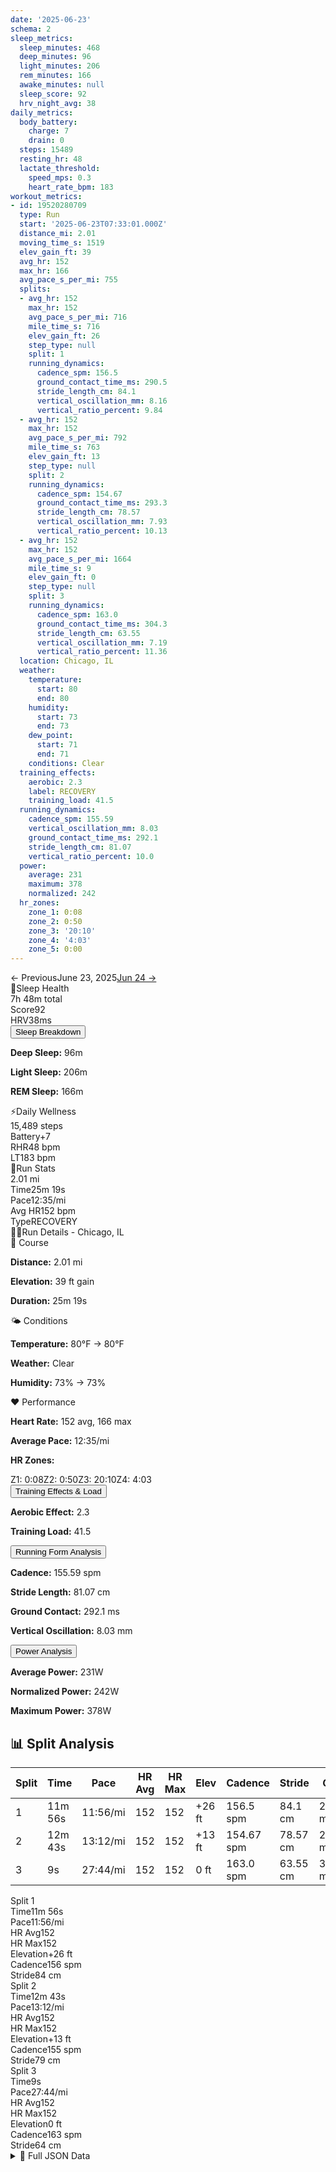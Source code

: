 ```yaml
---
date: '2025-06-23'
schema: 2
sleep_metrics:
  sleep_minutes: 468
  deep_minutes: 96
  light_minutes: 206
  rem_minutes: 166
  awake_minutes: null
  sleep_score: 92
  hrv_night_avg: 38
daily_metrics:
  body_battery:
    charge: 7
    drain: 0
  steps: 15489
  resting_hr: 48
  lactate_threshold:
    speed_mps: 0.3
    heart_rate_bpm: 183
workout_metrics:
- id: 19520280709
  type: Run
  start: '2025-06-23T07:33:01.000Z'
  distance_mi: 2.01
  moving_time_s: 1519
  elev_gain_ft: 39
  avg_hr: 152
  max_hr: 166
  avg_pace_s_per_mi: 755
  splits:
  - avg_hr: 152
    max_hr: 152
    avg_pace_s_per_mi: 716
    mile_time_s: 716
    elev_gain_ft: 26
    step_type: null
    split: 1
    running_dynamics:
      cadence_spm: 156.5
      ground_contact_time_ms: 290.5
      stride_length_cm: 84.1
      vertical_oscillation_mm: 8.16
      vertical_ratio_percent: 9.84
  - avg_hr: 152
    max_hr: 152
    avg_pace_s_per_mi: 792
    mile_time_s: 763
    elev_gain_ft: 13
    step_type: null
    split: 2
    running_dynamics:
      cadence_spm: 154.67
      ground_contact_time_ms: 293.3
      stride_length_cm: 78.57
      vertical_oscillation_mm: 7.93
      vertical_ratio_percent: 10.13
  - avg_hr: 152
    max_hr: 152
    avg_pace_s_per_mi: 1664
    mile_time_s: 9
    elev_gain_ft: 0
    step_type: null
    split: 3
    running_dynamics:
      cadence_spm: 163.0
      ground_contact_time_ms: 304.3
      stride_length_cm: 63.55
      vertical_oscillation_mm: 7.19
      vertical_ratio_percent: 11.36
  location: Chicago, IL
  weather:
    temperature:
      start: 80
      end: 80
    humidity:
      start: 73
      end: 73
    dew_point:
      start: 71
      end: 71
    conditions: Clear
  training_effects:
    aerobic: 2.3
    label: RECOVERY
    training_load: 41.5
  running_dynamics:
    cadence_spm: 155.59
    vertical_oscillation_mm: 8.03
    ground_contact_time_ms: 292.1
    stride_length_cm: 81.07
    vertical_ratio_percent: 10.0
  power:
    average: 231
    maximum: 378
    normalized: 242
  hr_zones:
    zone_1: 0:08
    zone_2: 0:50
    zone_3: '20:10'
    zone_4: '4:03'
    zone_5: 0:00
---
```

<link rel="stylesheet" href="../../../training-data.css">

<div class="navigation-bar"><span class="nav-disabled">← Previous</span><span class="nav-current">June 23, 2025</span><a href="24" class="nav-button nav-next">Jun 24 →</a></div>

<div class="card-container">
<div class="metric-card sleep-card">
<div class="card-header"><span class="card-emoji">🛌</span>Sleep Health</div>
<div class="metric-primary">7h 48m total</div>
<div class="metric-grid"><div class="metric-item"><span class="metric-label">Score</span><span class="metric-value">92</span></div><div class="metric-item"><span class="metric-label">HRV</span><span class="metric-value">38ms</span></div></div>
<button class="collapsible">Sleep Breakdown</button>
<div class="collapsible-content">
<p><strong>Deep Sleep:</strong> 96m</p>
<p><strong>Light Sleep:</strong> 206m</p>
<p><strong>REM Sleep:</strong> 166m</p>
</div>
</div>
<div class="metric-card wellness-card">
<div class="card-header"><span class="card-emoji">⚡</span>Daily Wellness</div>
<div class="metric-primary">15,489 steps</div>
<div class="metric-grid"><div class="metric-item"><span class="metric-label">Battery</span><span class="metric-value">+7</span></div><div class="metric-item"><span class="metric-label">RHR</span><span class="metric-value">48 bpm</span></div><div class="metric-item"><span class="metric-label">LT</span><span class="metric-value">183 bpm</span></div></div>
</div>
<div class="metric-card workout-card">
<div class="card-header"><span class="card-emoji">🏃</span>Run Stats</div>
<div class="metric-primary">2.01 mi</div>
<div class="metric-list"><div class="metric-item-full"><span class="metric-label">Time</span><span class="metric-value">25m 19s</span></div><div class="metric-item-full"><span class="metric-label">Pace</span><span class="metric-value">12:35/mi</span></div><div class="metric-item-full"><span class="metric-label">Avg HR</span><span class="metric-value">152 bpm</span></div><div class="metric-item-full"><span class="metric-label">Type</span><span class="metric-value">RECOVERY</span></div></div>

</div>
<div class="workout-detail-card">
<div class="card-header"><span class="card-emoji">🏃‍♂️</span>Run Details - Chicago, IL</div>
<div class="workout-sections">
<div class="workout-section">
<div class="section-title">📍 Course</div>
<p><strong>Distance:</strong> 2.01 mi</p>
<p><strong>Elevation:</strong> 39 ft gain</p>
<p><strong>Duration:</strong> 25m 19s</p>
</div>
<div class="workout-section">
<div class="section-title">🌤️ Conditions</div>
<p><strong>Temperature:</strong> 80°F → 80°F</p>
<p><strong>Weather:</strong> Clear</p>
<p><strong>Humidity:</strong> 73% → 73%</p>
</div>
<div class="workout-section">
<div class="section-title">❤️ Performance</div>
<p><strong>Heart Rate:</strong> 152 avg, 166 max</p>
<p><strong>Average Pace:</strong> 12:35/mi</p>
<p><strong>HR Zones:</strong></p><div class="zone-distribution"><span class="zone-item zone-1">Z1: 0:08</span><span class="zone-item zone-2">Z2: 0:50</span><span class="zone-item zone-3">Z3: 20:10</span><span class="zone-item zone-4">Z4: 4:03</span></div>
</div>
</div>
<button class="collapsible">Training Effects & Load</button>
<div class="collapsible-content">
<p><strong>Aerobic Effect:</strong> 2.3</p>
<p><strong>Training Load:</strong> 41.5</p>
</div>
<button class="collapsible">Running Form Analysis</button>
<div class="collapsible-content">
<p><strong>Cadence:</strong> 155.59 spm</p>
<p><strong>Stride Length:</strong> 81.07 cm</p>
<p><strong>Ground Contact:</strong> 292.1 ms</p>
<p><strong>Vertical Oscillation:</strong> 8.03 mm</p>
</div>
<button class="collapsible">Power Analysis</button>
<div class="collapsible-content">
<p><strong>Average Power:</strong> 231W</p>
<p><strong>Normalized Power:</strong> 242W</p>
<p><strong>Maximum Power:</strong> 378W</p>
</div>
</div>
<div class="splits-section">
<h2>📊 Split Analysis</h2>
<div class="table-container">
<table class="splits-table"><thead><tr><th>Split</th><th>Time</th><th>Pace</th><th>HR Avg</th><th>HR Max</th><th>Elev</th><th>Cadence</th><th>Stride</th><th>GCT</th><th>VO</th></tr></thead><tbody><tr><td>1</td><td>11m 56s</td><td>11:56/mi</td><td>152</td><td>152</td><td>+26 ft</td><td>156.5 spm</td><td>84.1 cm</td><td>290.5 ms</td><td>8.16 mm</td></tr><tr><td>2</td><td>12m 43s</td><td>13:12/mi</td><td>152</td><td>152</td><td>+13 ft</td><td>154.67 spm</td><td>78.57 cm</td><td>293.3 ms</td><td>7.93 mm</td></tr><tr><td>3</td><td>9s</td><td>27:44/mi</td><td>152</td><td>152</td><td>0 ft</td><td>163.0 spm</td><td>63.55 cm</td><td>304.3 ms</td><td>7.19 mm</td></tr></tbody></table>
<div class="mobile-splits"><div class="mobile-split-card"><div class="mobile-split-header">Split 1</div><div class="mobile-split-row"><span class="mobile-split-label">Time</span><span class="mobile-split-value">11m 56s</span></div><div class="mobile-split-row"><span class="mobile-split-label">Pace</span><span class="mobile-split-value">11:56/mi</span></div><div class="mobile-split-row"><span class="mobile-split-label">HR Avg</span><span class="mobile-split-value">152</span></div><div class="mobile-split-row"><span class="mobile-split-label">HR Max</span><span class="mobile-split-value">152</span></div><div class="mobile-split-row"><span class="mobile-split-label">Elevation</span><span class="mobile-split-value">+26 ft</span></div><div class="mobile-split-row"><span class="mobile-split-label">Cadence</span><span class="mobile-split-value">156 spm</span></div><div class="mobile-split-row"><span class="mobile-split-label">Stride</span><span class="mobile-split-value">84 cm</span></div></div><div class="mobile-split-card"><div class="mobile-split-header">Split 2</div><div class="mobile-split-row"><span class="mobile-split-label">Time</span><span class="mobile-split-value">12m 43s</span></div><div class="mobile-split-row"><span class="mobile-split-label">Pace</span><span class="mobile-split-value">13:12/mi</span></div><div class="mobile-split-row"><span class="mobile-split-label">HR Avg</span><span class="mobile-split-value">152</span></div><div class="mobile-split-row"><span class="mobile-split-label">HR Max</span><span class="mobile-split-value">152</span></div><div class="mobile-split-row"><span class="mobile-split-label">Elevation</span><span class="mobile-split-value">+13 ft</span></div><div class="mobile-split-row"><span class="mobile-split-label">Cadence</span><span class="mobile-split-value">155 spm</span></div><div class="mobile-split-row"><span class="mobile-split-label">Stride</span><span class="mobile-split-value">79 cm</span></div></div><div class="mobile-split-card"><div class="mobile-split-header">Split 3</div><div class="mobile-split-row"><span class="mobile-split-label">Time</span><span class="mobile-split-value">9s</span></div><div class="mobile-split-row"><span class="mobile-split-label">Pace</span><span class="mobile-split-value">27:44/mi</span></div><div class="mobile-split-row"><span class="mobile-split-label">HR Avg</span><span class="mobile-split-value">152</span></div><div class="mobile-split-row"><span class="mobile-split-label">HR Max</span><span class="mobile-split-value">152</span></div><div class="mobile-split-row"><span class="mobile-split-label">Elevation</span><span class="mobile-split-value">0 ft</span></div><div class="mobile-split-row"><span class="mobile-split-label">Cadence</span><span class="mobile-split-value">163 spm</span></div><div class="mobile-split-row"><span class="mobile-split-label">Stride</span><span class="mobile-split-value">64 cm</span></div></div></div>
</div>
</div>
</div>

<script>
document.addEventListener('DOMContentLoaded', function() {
    var coll = document.getElementsByClassName("collapsible");
    var i;

    for (i = 0; i < coll.length; i++) {
        coll[i].addEventListener("click", function() {
            this.classList.toggle("active");
            var content = this.nextElementSibling;
            if (content.style.maxHeight){
                content.style.maxHeight = null;
            } else {
                content.style.maxHeight = content.scrollHeight + "px";
            } 
        });
    }
});
</script>

<details>
<summary>📄 Full JSON Data</summary>

```json
{
  "date": "2025-06-23",
  "schema": 2,
  "sleep_metrics": {
    "sleep_minutes": 468,
    "deep_minutes": 96,
    "light_minutes": 206,
    "rem_minutes": 166,
    "awake_minutes": null,
    "sleep_score": 92,
    "hrv_night_avg": 38
  },
  "daily_metrics": {
    "body_battery": {
      "charge": 7,
      "drain": 0
    },
    "steps": 15489,
    "resting_hr": 48,
    "lactate_threshold": {
      "speed_mps": 0.3,
      "heart_rate_bpm": 183
    }
  },
  "workout_metrics": [
    {
      "id": 19520280709,
      "type": "Run",
      "start": "2025-06-23T07:33:01.000Z",
      "distance_mi": 2.01,
      "moving_time_s": 1519,
      "elev_gain_ft": 39,
      "avg_hr": 152,
      "max_hr": 166,
      "avg_pace_s_per_mi": 755,
      "splits": [
        {
          "avg_hr": 152,
          "max_hr": 152,
          "avg_pace_s_per_mi": 716,
          "mile_time_s": 716,
          "elev_gain_ft": 26,
          "step_type": null,
          "split": 1,
          "running_dynamics": {
            "cadence_spm": 156.5,
            "ground_contact_time_ms": 290.5,
            "stride_length_cm": 84.1,
            "vertical_oscillation_mm": 8.16,
            "vertical_ratio_percent": 9.84
          }
        },
        {
          "avg_hr": 152,
          "max_hr": 152,
          "avg_pace_s_per_mi": 792,
          "mile_time_s": 763,
          "elev_gain_ft": 13,
          "step_type": null,
          "split": 2,
          "running_dynamics": {
            "cadence_spm": 154.67,
            "ground_contact_time_ms": 293.3,
            "stride_length_cm": 78.57,
            "vertical_oscillation_mm": 7.93,
            "vertical_ratio_percent": 10.13
          }
        },
        {
          "avg_hr": 152,
          "max_hr": 152,
          "avg_pace_s_per_mi": 1664,
          "mile_time_s": 9,
          "elev_gain_ft": 0,
          "step_type": null,
          "split": 3,
          "running_dynamics": {
            "cadence_spm": 163.0,
            "ground_contact_time_ms": 304.3,
            "stride_length_cm": 63.55,
            "vertical_oscillation_mm": 7.19,
            "vertical_ratio_percent": 11.36
          }
        }
      ],
      "location": "Chicago, IL",
      "weather": {
        "temperature": {
          "start": 80,
          "end": 80
        },
        "humidity": {
          "start": 73,
          "end": 73
        },
        "dew_point": {
          "start": 71,
          "end": 71
        },
        "conditions": "Clear"
      },
      "training_effects": {
        "aerobic": 2.3,
        "label": "RECOVERY",
        "training_load": 41.5
      },
      "running_dynamics": {
        "cadence_spm": 155.59,
        "vertical_oscillation_mm": 8.03,
        "ground_contact_time_ms": 292.1,
        "stride_length_cm": 81.07,
        "vertical_ratio_percent": 10.0
      },
      "power": {
        "average": 231,
        "maximum": 378,
        "normalized": 242
      },
      "hr_zones": {
        "zone_1": "0:08",
        "zone_2": "0:50",
        "zone_3": "20:10",
        "zone_4": "4:03",
        "zone_5": "0:00"
      }
    }
  ]
}
```
</details>

